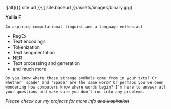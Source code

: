 ![alt]({{ site.url }}{{ site.baseurl }}/assets/images/binary.jpg)


**Yuliia F**

```An aspiring computational linguist and a language enthusiast```

- RegEx
- Text encodings
- Tokenization
- Text sengmentation
- NER
- Text processing and generation
- and much more

```Do you know where those strange symbols come from in your txts? Or whether 'spade' and 'Spade' are the same word? Or perhaps you've been wondering how computers know where words begin? I'm here to answer all your questions and make sure you don't run into any problems.```

_Please check out my projects for more info ~~and inspiration~~_
